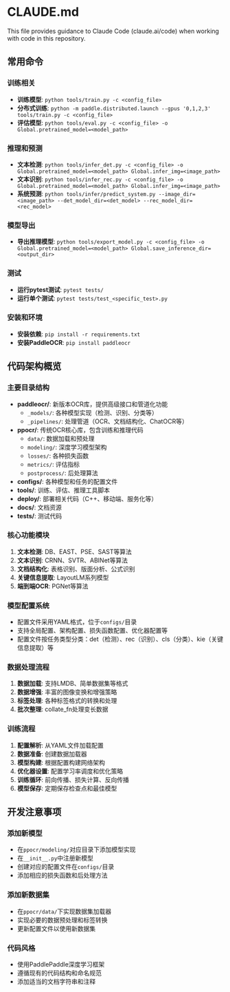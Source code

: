 # CLAUDE.md

This file provides guidance to Claude Code (claude.ai/code) when working with code in this repository.

## 常用命令

### 训练相关
- **训练模型**: `python tools/train.py -c <config_file>`
- **分布式训练**: `python -m paddle.distributed.launch --gpus '0,1,2,3' tools/train.py -c <config_file>`
- **评估模型**: `python tools/eval.py -c <config_file> -o Global.pretrained_model=<model_path>`

### 推理和预测
- **文本检测**: `python tools/infer_det.py -c <config_file> -o Global.pretrained_model=<model_path> Global.infer_img=<image_path>`
- **文本识别**: `python tools/infer_rec.py -c <config_file> -o Global.pretrained_model=<model_path> Global.infer_img=<image_path>`
- **系统预测**: `python tools/infer/predict_system.py --image_dir=<image_path> --det_model_dir=<det_model> --rec_model_dir=<rec_model>`

### 模型导出
- **导出推理模型**: `python tools/export_model.py -c <config_file> -o Global.pretrained_model=<model_path> Global.save_inference_dir=<output_dir>`

### 测试
- **运行pytest测试**: `pytest tests/`
- **运行单个测试**: `pytest tests/test_<specific_test>.py`

### 安装和环境
- **安装依赖**: `pip install -r requirements.txt`
- **安装PaddleOCR**: `pip install paddleocr`

## 代码架构概览

### 主要目录结构
- **paddleocr/**: 新版本OCR库，提供高级接口和管道化功能
  - `_models/`: 各种模型实现（检测、识别、分类等）
  - `_pipelines/`: 处理管道（OCR、文档结构化、ChatOCR等）
- **ppocr/**: 传统OCR核心库，包含训练和推理代码
  - `data/`: 数据加载和预处理
  - `modeling/`: 深度学习模型架构
  - `losses/`: 各种损失函数
  - `metrics/`: 评估指标
  - `postprocess/`: 后处理算法
- **configs/**: 各种模型和任务的配置文件
- **tools/**: 训练、评估、推理工具脚本
- **deploy/**: 部署相关代码（C++、移动端、服务化等）
- **docs/**: 文档资源
- **tests/**: 测试代码

### 核心功能模块
1. **文本检测**: DB、EAST、PSE、SAST等算法
2. **文本识别**: CRNN、SVTR、ABINet等算法
3. **文档结构化**: 表格识别、版面分析、公式识别
4. **关键信息提取**: LayoutLM系列模型
5. **端到端OCR**: PGNet等算法

### 模型配置系统
- 配置文件采用YAML格式，位于`configs/`目录
- 支持全局配置、架构配置、损失函数配置、优化器配置等
- 配置文件按任务类型分类：det（检测）、rec（识别）、cls（分类）、kie（关键信息提取）等

### 数据处理流程
1. **数据加载**: 支持LMDB、简单数据集等格式
2. **数据增强**: 丰富的图像变换和增强策略
3. **标签处理**: 各种标签格式的转换和处理
4. **批次整理**: collate_fn处理变长数据

### 训练流程
1. **配置解析**: 从YAML文件加载配置
2. **数据准备**: 创建数据加载器
3. **模型构建**: 根据配置构建网络架构
4. **优化器设置**: 配置学习率调度和优化策略
5. **训练循环**: 前向传播、损失计算、反向传播
6. **模型保存**: 定期保存检查点和最佳模型

## 开发注意事项

### 添加新模型
- 在`ppocr/modeling/`对应目录下添加模型实现
- 在`__init__.py`中注册新模型
- 创建对应的配置文件在`configs/`目录
- 添加相应的损失函数和后处理方法

### 添加新数据集
- 在`ppocr/data/`下实现数据集加载器
- 实现必要的数据预处理和标签转换
- 更新配置文件以使用新数据集

### 代码风格
- 使用PaddlePaddle深度学习框架
- 遵循现有的代码结构和命名规范
- 添加适当的文档字符串和注释